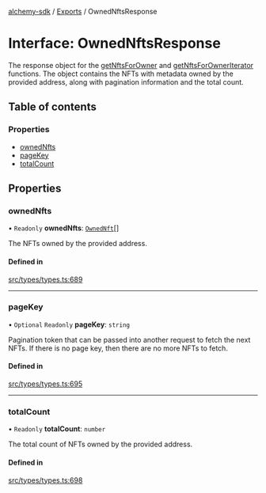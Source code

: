 [alchemy-sdk](../README.md) / [Exports](../modules.md) / OwnedNftsResponse

# Interface: OwnedNftsResponse

The response object for the [getNftsForOwner](../classes/NftNamespace.md#getnftsforowner) and
[getNftsForOwnerIterator](../classes/NftNamespace.md#getnftsforowneriterator) functions. The object contains the NFTs with
metadata owned by the provided address, along with pagination information and
the total count.

## Table of contents

### Properties

- [ownedNfts](OwnedNftsResponse.md#ownednfts)
- [pageKey](OwnedNftsResponse.md#pagekey)
- [totalCount](OwnedNftsResponse.md#totalcount)

## Properties

### ownedNfts

• `Readonly` **ownedNfts**: [`OwnedNft`](OwnedNft.md)[]

The NFTs owned by the provided address.

#### Defined in

[src/types/types.ts:689](https://github.com/alchemyplatform/alchemy-sdk-js/blob/c023713/src/types/types.ts#L689)

___

### pageKey

• `Optional` `Readonly` **pageKey**: `string`

Pagination token that can be passed into another request to fetch the next
NFTs. If there is no page key, then there are no more NFTs to fetch.

#### Defined in

[src/types/types.ts:695](https://github.com/alchemyplatform/alchemy-sdk-js/blob/c023713/src/types/types.ts#L695)

___

### totalCount

• `Readonly` **totalCount**: `number`

The total count of NFTs owned by the provided address.

#### Defined in

[src/types/types.ts:698](https://github.com/alchemyplatform/alchemy-sdk-js/blob/c023713/src/types/types.ts#L698)
